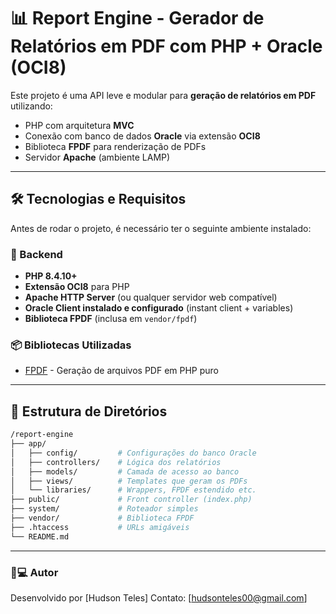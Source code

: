 # 📊 Report Engine - Gerador de Relatórios em PDF com PHP + Oracle (OCI8)

Este projeto é uma API leve e modular para **geração de relatórios em PDF** utilizando:
- PHP com arquitetura **MVC**
- Conexão com banco de dados **Oracle** via extensão **OCI8**
- Biblioteca **FPDF** para renderização de PDFs
- Servidor **Apache** (ambiente LAMP)

---

## 🛠️ Tecnologias e Requisitos

Antes de rodar o projeto, é necessário ter o seguinte ambiente instalado:

### 🔧 Backend
- **PHP 8.4.10+**
- **Extensão OCI8** para PHP
- **Apache HTTP Server** (ou qualquer servidor web compatível)
- **Oracle Client instalado e configurado** (instant client + variables)
- **Biblioteca FPDF** (inclusa em `vendor/fpdf`)

### 📦 Bibliotecas Utilizadas
- [FPDF](http://www.fpdf.org/) - Geração de arquivos PDF em PHP puro

---

## 🧱 Estrutura de Diretórios

```bash
/report-engine
├── app/
│   ├── config/         # Configurações do banco Oracle
│   ├── controllers/    # Lógica dos relatórios
│   ├── models/         # Camada de acesso ao banco
│   ├── views/          # Templates que geram os PDFs
│   └── libraries/      # Wrappers, FPDF estendido etc.
├── public/             # Front controller (index.php)
├── system/             # Roteador simples
├── vendor/             # Biblioteca FPDF
├── .htaccess           # URLs amigáveis
└── README.md
```
---

### 👨💻 Autor
Desenvolvido por [Hudson Teles]
Contato: [hudsonteles00@gmail.com]
